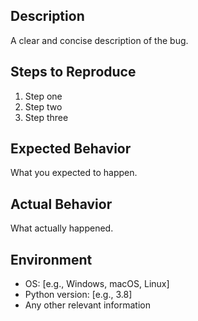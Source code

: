 ## Description
A clear and concise description of the bug.

## Steps to Reproduce
1. Step one
2. Step two
3. Step three

## Expected Behavior
What you expected to happen.

## Actual Behavior
What actually happened.

## Environment
- OS: [e.g., Windows, macOS, Linux]
- Python version: [e.g., 3.8]
- Any other relevant information
